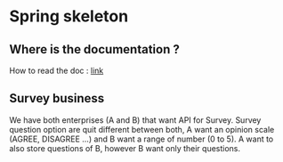 # Spring skeleton

## Where is the documentation ?
How to read the doc : [link](/docapi/Readme.md)

## Survey business
We have both enterprises (A and B) that want API for Survey. 
Survey question option are quit different between both, A want an opinion scale (AGREE, DISAGREE ...) and B want a range of number (0 to 5).
A want to also store questions of B, however B want only their questions. 